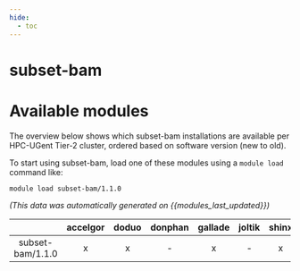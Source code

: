 ```yaml
---
hide:
  - toc
---
```


subset-bam
==========

# Available modules


The overview below shows which subset-bam installations are available per HPC-UGent Tier-2 cluster, ordered based on software version (new to old).

To start using subset-bam, load one of these modules using a `module load` command like:

```shell
module load subset-bam/1.1.0
```

*(This data was automatically generated on {{modules_last_updated}})*  

| |accelgor|doduo|donphan|gallade|joltik|shinx|
| :---: | :---: | :---: | :---: | :---: | :---: | :---: |
|subset-bam/1.1.0|x|x|-|x|-|x|
